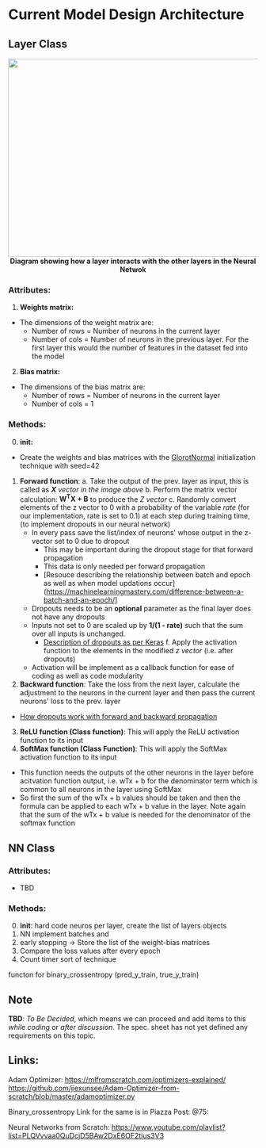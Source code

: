 # Current Model Design Architecture

## Layer Class
<p align="center">
  <img width="1600" height="400" src="https://i.imgur.com/RG5dstB.png"><br>
  <b>Diagram showing how a layer interacts with the other layers in the Neural Netwok</b>
</p>

### Attributes:
1. **Weights matrix:**
  - The dimensions of the weight matrix are:
    - Number of rows = Number of neurons in the current layer
    - Number of cols = Number of neurons in the previous layer. For the first layer this would the number of features in the dataset fed into the model
2. **Bias matrix:**
  - The dimensions of the bias matrix are:
    - Number of rows = Number of neurons in the current layer
    - Number of cols = 1
### Methods:
0. **init:** 
  - Create the weights and bias matrices with the [GlorotNormal](http://proceedings.mlr.press/v9/glorot10a/glorot10a.pdf) initialization technique with seed=42
1. **Forward function**:
  a. Take the output of the prev. layer as input, this is called as ***X** vector in the image above*
  b. Perform the matrix vector calculation: **W<sup>T</sup>X + B** to produce the *Z vector*
  c. Randomly convert elements of the z vector to 0 with a probability of the variable *rate* (for our implementation, rate is set to 0.1) at each step during training time, (to implement dropouts in our neural network)
    - In every pass save the list/index of neurons' whose output in the z-vector set to 0 due to dropout
      * This may be important during the dropout stage for that forward propagation
      * This data is only needed per forward propagation
      * [Resouce describing the relationship between batch and epoch as well as when model updations occur](https://machinelearningmastery.com/difference-between-a-batch-and-an-epoch/]
    - Dropouts needs to be an **optional** parameter as the final layer does not have any dropouts
    - Inputs not set to 0 are scaled up by **1/(1 - rate)** such that the sum over all inputs is unchanged.
      * [Description of dropouts as per Keras](https://keras.io/api/layers/regularization_layers/dropout/)
  f. Apply the activation function to the elements in the modified *z vector* (i.e. after dropouts)
    - Activation will be implement as a callback function for ease of coding as well as code modularity
2. **Backward function**: Take the loss from the next layer, calculate the adjustment to the neurons in the current layer and then pass the current neurons' loss to the prev. layer
  - [How dropouts work with forward and backward propagation](https://stats.stackexchange.com/questions/219236/dropout-forward-prop-vs-back-prop-in-machine-learning-neural-network)
3. **ReLU function (Class function)**: This will apply the ReLU activation function to its input
4. **SoftMax function (Class Function)**: This will apply the SoftMax activation function to its input
  - This function needs the outputs of the other neurons in the layer before acitvation function output, i.e. wTx + b for the denominator term which is common to all neurons in the layer using SoftMax
  - So first the sum of the wTx + b values should be taken and then the formula can be applied to each wTx + b value in the layer. Note again that the sum of the wTx + b value is needed for the denominator of the softmax function

## NN Class
### Attributes:
  - TBD
### Methods:
  0. **init**: hard code neuros per layer, create the list of layers objects
  1. NN implement batches and 
  2. early stopping -> Store the list of the weight-bias matrices
  3. Compare the loss values after every epoch
  4. Count timer sort of technique

functon for binary_crossentropy (pred_y_train, true_y_train)

## Note
**TBD**: *To Be Decided*, which means we can proceed and add items to this *while coding* or *after discussion*. The spec. sheet has not yet defined any requirements on this topic.

## Links:
Adam Optimizer:
https://mlfromscratch.com/optimizers-explained/
https://github.com/jiexunsee/Adam-Optimizer-from-scratch/blob/master/adamoptimizer.py


Binary_crossentropy
Link for the same is in Piazza Post: @75:

Neural Networks from Scratch: https://www.youtube.com/playlist?list=PLQVvvaa0QuDcjD5BAw2DxE6OF2tius3V3

